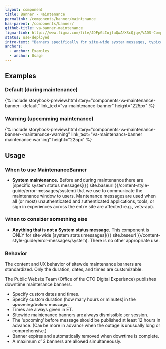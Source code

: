```yaml
---
layout: component
title: Banner - Maintenance
permalink: /components/banner/maintenance
has-parent: /components/banner/
github-title: va-banner-maintenance
figma-link: https://www.figma.com/file/JDFpGLIojfuQwANXScQjqe/VADS-Component-Example-Library?type=design&node-id=1173%3A4614&mode=design&t=vNilCSI60pQBiKkM-1
status: use-deployed
intro-text: "Banners specifically for site-wide system messages, typically system maintenance, which are fixed to the top of the viewport."
anchors:
  - anchor: Examples
  - anchor: Usage
---
```


## Examples

### Default (during maintenance)

{% include storybook-preview.html story="components-va-maintenance-banner--default" link_text="va-maintenance-banner" height="225px" %}

### Warning (upcomming maintenance)

{% include storybook-preview.html story="components-va-maintenance-banner--maintenance-warning" link_text="va-maintenance-banner maintenance warning" height="225px" %}

## Usage

### When to use MaintenanceBanner

* **System maintenance.** Before and during maintenance there are [specific system status messages]({{ site.baseurl }}/content-style-guide/error-messages/system) that we use to communicate the maintenance window to users. Maintenance messages are used when all (or most) unauthenticated and authenticated applications, tools, or sign in experiences across the entire site are affected (e.g., vets-api).

### When to consider something else

* **Anything that is not a System status message.** This component is ONLY for site-wide [system status messages]({{ site.baseurl }}/content-style-guide/error-messages/system). There is no other appropriate use.

### Behavior

The content and UX behavior of sitewide maintenance banners are standardized. Only the duration, dates, and times are customizable. 

The Public Website Team (Office of the CTO Digital Experience) publishes downtime maintenance banners.

- Specify custom dates and times. 
- Specify custom duration (how many hours or minutes) in the upcoming/before message. 
- Times are always given in ET.
- Sitewide maintenance banners are always dismissible per session.
- The ‘upcoming’ before message should be published at least 12 hours in advance. (Can be more in advance when the outage is unusually long or comprehensive.)
- Banner expires and automatically removed when downtime is complete.
- A maximum of 3 banners are allowed simultaneously. 

<!--
#### When there are multiple banners simultaneously on a page 

The front-end logic will prioritize the display order of banners like this: 

1. Emergency homepage banner
2. Site-wide maintenance banner
3. Any other Veteran-action required banner
-->
